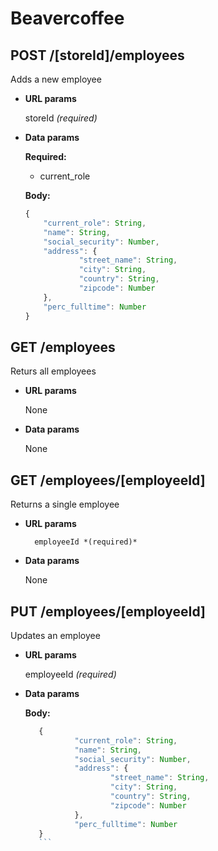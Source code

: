 # Beavercoffee

## POST /[storeId]/employees
Adds a new employee
- **URL params**

	storeId *(required)*
- **Data params**

	**Required:**
	- current_role

	**Body:**
	```javascript
	{
		"current_role": String,
		"name": String,
		"social_security": Number,
		"address": {
    			"street_name": String,
    			"city": String,
    			"country": String,
    			"zipcode": Number
		},
		"perc_fulltime": Number	
  	}	
	```	
## GET /employees
Returs all employees
- **URL params**

	None
- **Data params**

	None

## GET /employees/[employeeId]
Returns a single employee
- **URL params**

        employeeId *(required)*
- **Data params**

	None

## PUT /employees/[employeeId]
Updates an employee

- **URL params**

	employeeId *(required)*
- **Data params**

	**Body:**
	 ```javascript
        {       
                "current_role": String,
                "name": String,
                "social_security": Number,
                "address": {
                        "street_name": String,
                        "city": String,
                        "country": String,
                        "zipcode": Number
                },
                "perc_fulltime": Number
        }
        ```	
